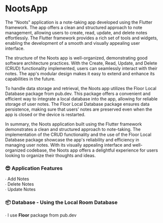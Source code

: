 # NootsApp

The "Noots" application is a note-taking app developed using the Flutter framework. The app offers a clean and structured approach to note management, allowing users to create, read, update, and delete notes effortlessly. The Flutter framework provides a rich set of tools and widgets, enabling the development of a smooth and visually appealing user interface.

The structure of the Noots app is well-organized, demonstrating good software architecture practices. With the Create, Read, Update, and Delete (CRUD) functionality implemented, users can seamlessly interact with their notes. The app's modular design makes it easy to extend and enhance its capabilities in the future.

To handle data storage and retrieval, the Noots app utilizes the Floor Local Database package from pub.dev. This package offers a convenient and efficient way to integrate a local database into the app, allowing for reliable storage of user notes. The Floor Local Database package ensures data persistence, making sure that users' notes are preserved even when the app is closed or the device is restarted.

In summary, the Noots application built using the Flutter framework demonstrates a clean and structured approach to note-taking. The implementation of the CRUD functionality and the use of the Floor Local Database package showcase the app's reliability and efficiency in managing user notes. With its visually appealing interface and well-organized codebase, the Noots app offers a delightful experience for users looking to organize their thoughts and ideas.

### 😎 Application Features
∙ Add Notes <br>
∙ Delete Notes<br>
∙ Update Notes

### 📦 Database - Using the Local Room Database
∙ I use **Floor** package from pub.dev

